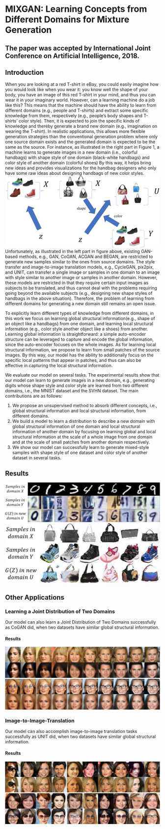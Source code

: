 # MIXGAN: Learning Concepts from Different Domains for Mixture Generation
## The paper was accepted by International Joint Conference on Artificial Intelligence, 2018.

## Introduction

  When you are looking at a red T-shirt in eBay, you could easily imagine how you would look like when you wear it: you know well the shape of your body, you have an image of this red T-shirt in your mind, and thus you can wear it in your imaginary world. However, can a learning machine do a job like this? This means that the machine should have the ability to learn from different domains (e.g., people and T-shirts) and extract some specific knowledge from them, respectively (e.g., people’s body shapes and T-shirts’ color style). Then, it is expected to join the specific kinds of knowledge and thereby generate a brand new domain (e.g., imagination on wearing the T-shirt).  In realistic applications, this allows more flexible generation strategies than the conventional generation problem where only one source domain exists and the generated domain is expected to be the same as the source. For instance, as illustrated in the right part in Figure 1, a machine learns to generate images in a new domain (i.e., colorful handbags) with shape style of one domain (black-white handbags) and color style of another domain (colorful shoes) By this way, it helps bring new ideas and provides visualizations for the handbag designers who only have some raw ideas about designing handbags of new color styles.
 ![intro](https://github.com/GuangyuanHao/MIXGAN/raw/master/intro.jpg) 
  Unfortunately, as illustrated in the left part in figure above, existing GAN-based methods, e.g., GAN, CoGAN, ACGAN and BEGAN, are restricted to generate new samples similar to the ones from source domains. The style transfer and image-to-image translation models, e.g., CycleGAN, pix2pix, and UNIT, can transfer a single image or samples in one domain to an image with style similar to another image or samples in another domain. However, these models are restricted in that they require certain input images as subjects to be translated, and thus cannot deal with the problems requiring going beyond the available subjects (e.g., designing new shape styles of handbags in the above situation). Therefore, the problem of learning from different domains for generating a new domain still remains an open issue.
  
  To explicitly learn different types of knowledge from different domains, in this work we focus on learning global structural information(e.g., shape of an object like a handbags) from one domain, and learning local structural information (e.g., color style another object like a shoes) from another. Learning global information is straightforward: a simple auto-encoder structure can be leveraged to capture and encode the global information, since the auto-encoder focuses on the whole images. As for learning local structural information, we propose to learn from small patches of the source images. By this way, our model has the ability to additionally focus on the specific local patterns that appear in patches, and thus can also be effective in capturing the local structural information.
  
  We evaluate our model on several tasks. The experimental results show that our model can learn to generate images in a new domain, e.g.,  generating digits whose shape style and color style are learned from two different domains, i.e., the MNIST dataset and the SVHN dataset. The main contributions are as follows:
  
  1.	We propose an unsupervised method to absorb different concepts, i.e., global structural information and local structural information, from different domains.  
  2.	We build a model to learn a distribution to describe a new domain with global structural information of one domain and local structural information of another domain by focusing on learning global and local structural information at the scale of a whole image from one domain and at the scale of small patches from another domain respectively.
  3.	We show our model can successfully learn to generate mixed-style samples with shape style of one dataset and color style of another dataset in several tasks.
  
## Results
  ![digit](https://github.com/GuangyuanHao/MIXGAN/raw/master/Results/digit.jpg) 
  ![bag](https://github.com/GuangyuanHao/MIXGAN/raw/master/Results/bag.jpg)
## Other Applications
### Learning a Joint Distribution of Two Domains
  Our model can also learn a Joint Distribution of Two Domains successfully as CoGAN did, when two datasets have similar global structural information.
  #### Results
   ![joint1](https://github.com/GuangyuanHao/MIXGAN/raw/master/Results/joint1.jpg) 
   ![joint2](https://github.com/GuangyuanHao/MIXGAN/raw/master/Results/joint2.jpg) 
### Image-to-Image-Translation
  Our model can also accomplish image-to-image translation tasks successfully as UNIT did, when two datasets have similar global structural information.
  #### Results
   ![tran3](https://github.com/GuangyuanHao/MIXGAN/raw/master/Results/tran3.jpg) 
   ![tran4](https://github.com/GuangyuanHao/MIXGAN/raw/master/Results/tran4.jpg) 
